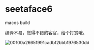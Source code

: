 # seetaface6
macos build


编译不易，觉得不错的客官，给个打赏哦。


![00100a26651991cadbf2bbb1976530dd](https://github.com/liliBestCoder/seetaface6/assets/38514467/7322a398-7817-452c-b54e-208992daf47f)
